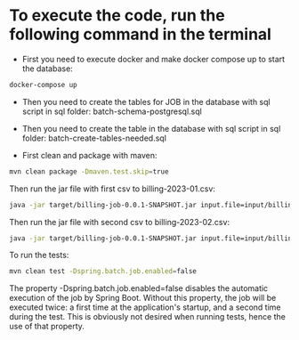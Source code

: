 # To execute the code, run the following command in the terminal

* First you need to execute docker and make docker compose up to start the database:

```bash
docker-compose up
```

* Then you need to create the tables for JOB in the database with sql script in sql folder:
  batch-schema-postgresql.sql

* Then you need to create the table in the database with sql script in sql folder:
  batch-create-tables-needed.sql

* First clean and package with maven:

```bash
mvn clean package -Dmaven.test.skip=true
```

Then run the jar file with first csv to billing-2023-01.csv:

```bash
java -jar target/billing-job-0.0.1-SNAPSHOT.jar input.file=input/billing-2023-01.csv output.file=staging/billing-report-2023-01.csv data.year=2023 data.month=1
```

Then run the jar file with second csv to billing-2023-02.csv:

```bash
java -jar target/billing-job-0.0.1-SNAPSHOT.jar input.file=input/billing-2023-02.csv output.file=staging/billing-report-2023-02.csv data.year=2023 data.month=2
```

To run the tests:

```bash
mvn clean test -Dspring.batch.job.enabled=false
```

The property -Dspring.batch.job.enabled=false disables the automatic execution of the job by Spring Boot.
Without this property, the job will be executed twice: a first time at the application's startup, and a
second time during the test. This is obviously not desired when running tests, hence the use of that property.